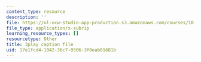 ```yaml
---
content_type: resource
description: ''
file: https://ol-ocw-studio-app-production.s3.amazonaws.com/courses/18-01sc-single-variable-calculus-fall-2010/17e1fcd4104236c705063f0eab01681b_hjZhPczMkL4.srt
file_type: application/x-subrip
learning_resource_types: []
resourcetype: Other
title: 3play caption file
uid: 17e1fcd4-1042-36c7-0506-3f0eab01681b
---
```

